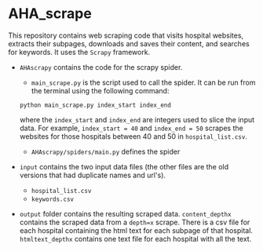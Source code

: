 # AHA_scrape

This repository contains web scraping code that visits hospital websites, extracts their subpages, downloads and saves their content, and searches for keywords. It uses the `Scrapy` framework.

- `AHAscrapy` contains the code for the scrapy spider.

	- `main_scrape.py` is the script used to call the spider. It can be run from the terminal using the following command:
		
	`python main_scrape.py index_start index_end`

	where the `index_start` and `index_end` are integers used to slice the input data. For example, `index_start = 40` and `index_end = 50` scrapes the websites for those hospitals between 40 and 50 in `hospital_list.csv`.

	- `AHAscrapy/spiders/main.py` defines the spider 

- `input` contains the two input data files (the other files are the old versions that had duplicate names and url's).
	- `hospital_list.csv`
	- `keywords.csv`

- `output` folder contains the resulting scraped data. `content_depthx` contains the scraped data from a `depth=x` scrape. There is a csv file for each hospital containing the html text for each subpage of that hospital. `htmltext_depthx` contains one text file for each hospital with all the text.
